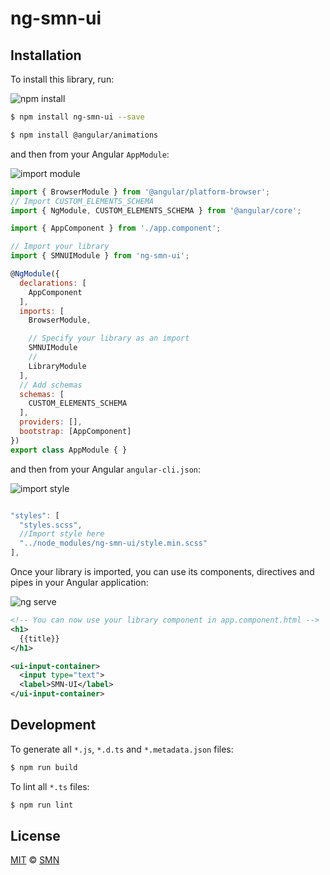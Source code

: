 # ng-smn-ui

## Installation

To install this library, run:

![npm install](https://media.giphy.com/media/3o7bujlOTUe0SXB3lm/giphy.gif)
```bash
$ npm install ng-smn-ui --save

$ npm install @angular/animations
```

and then from your Angular `AppModule`:

![import module](https://media.giphy.com/media/3ohzdETreGQfzK7W8w/giphy.gif)

```javascript
import { BrowserModule } from '@angular/platform-browser';
// Import CUSTOM_ELEMENTS_SCHEMA
import { NgModule, CUSTOM_ELEMENTS_SCHEMA } from '@angular/core';

import { AppComponent } from './app.component';

// Import your library
import { SMNUIModule } from 'ng-smn-ui';

@NgModule({
  declarations: [
    AppComponent
  ],
  imports: [
    BrowserModule,

    // Specify your library as an import
    SMNUIModule
    //
    LibraryModule
  ],
  // Add schemas
  schemas: [
    CUSTOM_ELEMENTS_SCHEMA
  ],
  providers: [],
  bootstrap: [AppComponent]
})
export class AppModule { }
```
and then from your Angular `angular-cli.json`:

![import style](https://media.giphy.com/media/xUPGcrZU9oe6HE90M8/giphy.gif)


```javascript

"styles": [
  "styles.scss",
  //Import style here
  "../node_modules/ng-smn-ui/style.min.scss"
],

```

Once your library is imported, you can use its components, directives and pipes in your Angular application:

![ng serve](https://media.giphy.com/media/xUPGcGR76PtQnF2hna/giphy.gif)

```xml
<!-- You can now use your library component in app.component.html -->
<h1>
  {{title}}
</h1>

<ui-input-container>
  <input type="text">
  <label>SMN-UI</label>
</ui-input-container>
```

## Development

To generate all `*.js`, `*.d.ts` and `*.metadata.json` files:

```bash
$ npm run build
```

To lint all `*.ts` files:

```bash
$ npm run lint
```

## License

[MIT](LICENSE) © [SMN](https://github.com/smn-official)
